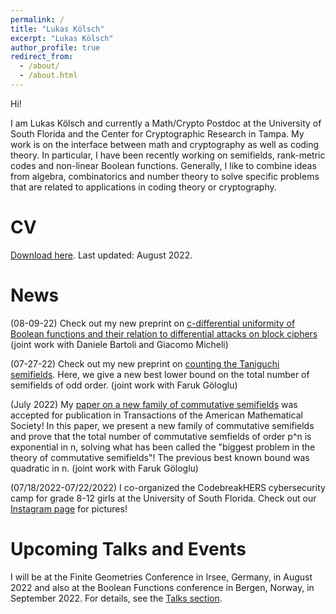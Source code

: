 ```yaml
---
permalink: /
title: "Lukas Kölsch"
excerpt: "Lukas Kölsch"
author_profile: true
redirect_from: 
  - /about/
  - /about.html
---
```


Hi! 

I am Lukas Kölsch and currently a Math/Crypto Postdoc at the University of South Florida and the Center for Cryptographic Research in Tampa. My work is on the interface between math and cryptography as well as coding theory. In particular, I have been recently working on semifields, rank-metric codes and non-linear Boolean functions. Generally, I like to combine ideas from algebra, combinatorics and number theory to solve specific problems that are related to applications in coding theory or cryptography.

CV
====
[Download here](https://academicpages.github.io/files/cv.pdf). Last updated: August 2022.

News
======
(08-09-22) Check out my new preprint on [c-differential uniformity of Boolean functions and their relation to differential attacks on block ciphers](https://arxiv.org/abs/2208.03884) (joint work with Daniele Bartoli and Giacomo Micheli)

(07-27-22) Check out my new preprint on [counting the Taniguchi semifields](https://arxiv.org/abs/2207.13497). Here, we give a new best lower bound on the total number of semifields of odd order. (joint work with Faruk Göloglu)

(July 2022) My [paper on a new family of commutative semifields](https://arxiv.org/abs/2109.04923) was accepted for publication in Transactions of the American Mathematical Society! In this paper, we present a new family of commutative semifields and prove that the total number of commutative semfields of order p^n is exponential in n, solving what has been called the "biggest problem in the theory of commutative semifields"! The previous best known bound was quadratic in n. (joint work with Faruk Göloglu)

(07/18/2022-07/22/2022) I co-organized the CodebreakHERS cybersecurity camp for grade 8-12 girls at the University of South Florida. Check out our [Instagram page](https://www.instagram.com/codebreakhers/) for pictures!


Upcoming Talks and Events
=====
I will be at the Finite Geometries Conference in Irsee, Germany, in August 2022 and also at the Boolean Functions conference in Bergen, Norway, in September 2022. For details, see the [Talks section](https://lkoelsch.github.io/talks/).
